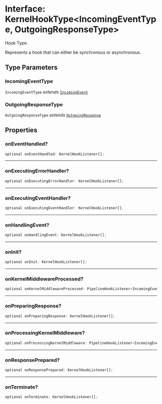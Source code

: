 # Interface: KernelHookType\<IncomingEventType, OutgoingResponseType\>

Hook Type.

Represents a hook that can either be synchronous or asynchronous.

## Type Parameters

### IncomingEventType

`IncomingEventType` *extends* [`IncomingEvent`](../../events/IncomingEvent/classes/IncomingEvent.md)

### OutgoingResponseType

`OutgoingResponseType` *extends* [`OutgoingResponse`](../../events/OutgoingResponse/classes/OutgoingResponse.md)

## Properties

### onEventHandled?

```ts
optional onEventHandled: KernelHookListener[];
```

***

### onExecutingErrorHandler?

```ts
optional onExecutingErrorHandler: KernelHookListener[];
```

***

### onExecutingEventHandler?

```ts
optional onExecutingEventHandler: KernelHookListener[];
```

***

### onHandlingEvent?

```ts
optional onHandlingEvent: KernelHookListener[];
```

***

### onInit?

```ts
optional onInit: KernelHookListener[];
```

***

### onKernelMiddlewareProcessed?

```ts
optional onKernelMiddlewareProcessed: PipelineHookListener<IncomingEventType, OutgoingResponseType, any[]>[];
```

***

### onPreparingResponse?

```ts
optional onPreparingResponse: KernelHookListener[];
```

***

### onProcessingKernelMiddleware?

```ts
optional onProcessingKernelMiddleware: PipelineHookListener<IncomingEventType, OutgoingResponseType, any[]>[];
```

***

### onResponsePrepared?

```ts
optional onResponsePrepared: KernelHookListener[];
```

***

### onTerminate?

```ts
optional onTerminate: KernelHookListener[];
```
